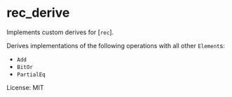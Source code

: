 # rec_derive

Implements custom derives for [`rec`].

Derives implementations of the following operations with all other `Element`s:
- `Add`
- `BitOr`
- `PartialEq`

License: MIT
